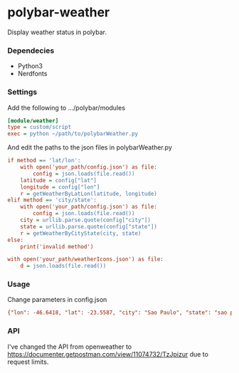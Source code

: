 # polybar-weather
Display weather status in polybar.

### Dependecies
- Python3
- Nerdfonts
### Settings
Add the following to .../polybar/modules
``` ini
[module/weather]
type = custom/script
exec = python ~/path/to/polybarWeather.py
```
And edit the paths to the json files in polybarWeather.py
``` ini
if method == 'lat/lon':
    with open('your_path/config.json') as file:
        config = json.loads(file.read())
    latitude = config["lat"]
    longitude = config["lon"]
    r = getWeatherByLatLon(latitude, longitude)
elif method == 'city/state':
    with open('your_path/config.json') as file:
        config = json.loads(file.read())
    city = urllib.parse.quote(config["city"])
    state = urllib.parse.quote(config["state"])
    r = getWeatherByCityState(city, state)
else:
    print('invalid method')

with open('your_path/weatherIcons.json') as file:
    d = json.loads(file.read())
```

### Usage
Change parameters in config.json
``` ini
{"lon": -46.6418, "lat": -23.5587, "city": "Sao Paulo", "state": "sao paulo"}
```

### API
I've changed the API from openweather to https://documenter.getpostman.com/view/11074732/TzJpizur
due to request limits. 
